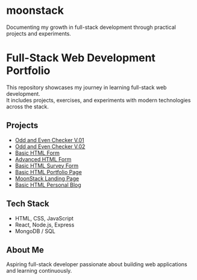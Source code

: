 # moonstack
Documenting my growth in full-stack development through practical projects and experiments.

# Full-Stack Web Development Portfolio

This repository showcases my journey in learning full-stack web development.  
It includes projects, exercises, and experiments with modern technologies across the stack.

## Projects
<!-- - [StudyHub – Learning Resources Manager](https://github.com/moonr3ader/studyhub.git) -->
- [Odd and Even Checker V.01](lesson/oddEven.html)
- [Odd and Even Checker V.02](lesson/oddEven2.html)
- [Basic HTML Form](lesson/formPractice.html)
- [Advanced HTML Form](lesson/advanceFormPractice.html)
- [Basic HTML Survey Form](lesson/surveyform.html)
- [Basic HTML Portfolio Page](lesson/project1Portfolio.html)
- [MoonStack Landing Page](lesson/indexGuide.html)
- [Basic HTML Personal Blog](lesson/personalBlog.html)


## Tech Stack
- HTML, CSS, JavaScript
- React, Node.js, Express
- MongoDB / SQL

## About Me
Aspiring full-stack developer passionate about building web applications and learning continuously.  
 <!-- Connect with me on [LinkedIn](your-link) | [Portfolio Website](your-link) -->
